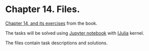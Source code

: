 # Chapter 14. Files.

[Chapter 14, and its exercises](https://benlauwens.github.io/ThinkJulia.jl/latest/book.html#_exercises_16) from the book.

The tasks will be solved using [Jupyter notebook](https://jupyter.org/) with [IJulia](https://github.com/JuliaLang/IJulia.jl) kernel.

The files contain task descriptions and solutions.
